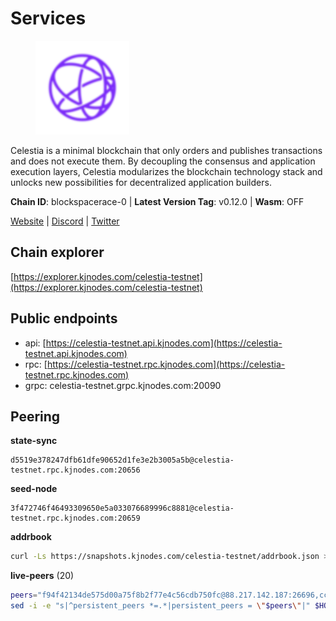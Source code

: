 # Services

<figure><img src="https://raw.githubusercontent.com/kj89/cosmos-images/main/logos/celestia.png" width="150" alt=""><figcaption></figcaption></figure>

Celestia is a minimal blockchain that only orders and publishes transactions and  does not execute them. By decoupling the consensus and application execution layers,  Celestia modularizes the blockchain technology stack and unlocks new possibilities  for decentralized application builders.

**Chain ID**: blockspacerace-0 | **Latest Version Tag**: v0.12.0 | **Wasm**: OFF

[Website](https://celestia.org) | [Discord](https://discord.gg/celestiacommunity) | [Twitter](https://twitter.com/CelestiaOrg)




## Chain explorer
[https://explorer.kjnodes.com/celestia-testnet](https://explorer.kjnodes.com/celestia-testnet)

## Public endpoints

* api: [https://celestia-testnet.api.kjnodes.com](https://celestia-testnet.api.kjnodes.com)
* rpc: [https://celestia-testnet.rpc.kjnodes.com](https://celestia-testnet.rpc.kjnodes.com)
* grpc: celestia-testnet.grpc.kjnodes.com:20090

## Peering

**state-sync**

```text
d5519e378247dfb61dfe90652d1fe3e2b3005a5b@celestia-testnet.rpc.kjnodes.com:20656
```

**seed-node**

```text
3f472746f46493309650e5a033076689996c8881@celestia-testnet.rpc.kjnodes.com:20659
```

**addrbook**
```bash
curl -Ls https://snapshots.kjnodes.com/celestia-testnet/addrbook.json > $HOME/.celestia-app/config/addrbook.json
```

**live-peers** (20)
```bash
peers="f94f42134de575d00a75f8b2f77e4c56cdb750fc@88.217.142.187:26696,cc167c48a977160de9f9bbb5c3b80ddb7d585a67@176.9.156.135:26656,94b63fddfc78230f51aeb7ac34b9fb86bd042a77@46.4.53.94:30582,5c464c8a7f4182492f3e0ab71f14c3f3a43b5f7b@176.9.157.38:26656,6fbb911f2d20d86a77ecb8b8e95f6e80cfb62548@144.76.236.211:26656,2b8f5b788108c593378ce0dad8faff180b854cb4@185.56.139.86:26656,f05e6a065b772dda4c7c0cbed40894a8c43416c7@57.128.86.3:26656,9fd9275b49d478bf8352dc160dc0e9a184011098@217.182.194.152:26656,5cb79244142c36768571cf1e791578dc45969fd2@195.189.97.33:23656,6f3b4a8311463a03805fc6dcf48ea00b3f84357e@65.108.234.207:26656,6df4a6d0db5a771b84055646fe3814c655dd3428@95.216.163.64:26656,3e3d0887865ca6feaf7e99a50dbfb41e591a9781@141.94.138.48:26688,ebf8c82dd6bc37aebcc38f5bff61593d9e3ca370@65.21.163.230:26656,a1e08e481992149d50cb74144602334e71fa3aa3@62.232.97.106:26656,b937814a2ddd889a9a72aaf48d013a47f98721ee@217.160.39.214:26656,d5519e378247dfb61dfe90652d1fe3e2b3005a5b@65.109.68.190:20656,af66f28f19f747bd2b5a18d91d143dc8e035f86a@47.147.226.228:52656,ed878d106169c4ac694f571d78b99d8abfe29b33@149.102.130.59:26656,b9a59a4e1e521ff3bf651c20a17bbad61fdd443d@104.128.62.172:26656,dc76534dfede17c47ec162fce0937b446a627820@206.189.92.202:26656"
sed -i -e "s|^persistent_peers *=.*|persistent_peers = \"$peers\"|" $HOME/.celestia-app/config/config.toml
```
